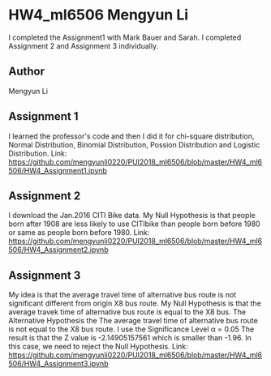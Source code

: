 # HW4_ml6506 Mengyun Li
I completed the Assignment1 with Mark Bauer and Sarah.
I completed Assignment 2 and Assignment 3 individually.

## Author
Mengyun Li

## Assignment 1
I learned the professor's code and then I did it for chi-square distribution, Normal Distribution, Binomial Distribution, Possion Distribution and Logistic Distribution.
Link: https://github.com/mengyunli0220/PUI2018_ml6506/blob/master/HW4_ml6506/HW4_Assignment1.ipynb

## Assignment 2
I download the Jan.2016 CITI Bike data. My Null Hypothesis is that people born after 1908 are less likely to use CITIbike than people born before 1980 or same as people born before 1980.
Link: https://github.com/mengyunli0220/PUI2018_ml6506/blob/master/HW4_ml6506/HW4_Assignment2.ipynb

## Assignment 3
My idea is that the average travel time of alternative bus route is not significant different from origin X8 bus route.
My Null Hypothesis is that the average travek time of alternative bus route is equal to the X8 bus.
The Alternative Hypothesis the The average travel time of alternative bus route is not equal to the X8 bus route.
I use the Significance Level α = 0.05
The result is that the Z value is -2.14905157561 which is smaller than -1.96. In this case, we need to reject the Null Hypothesis.
Link: https://github.com/mengyunli0220/PUI2018_ml6506/blob/master/HW4_ml6506/HW4_Assignment3.ipynb
